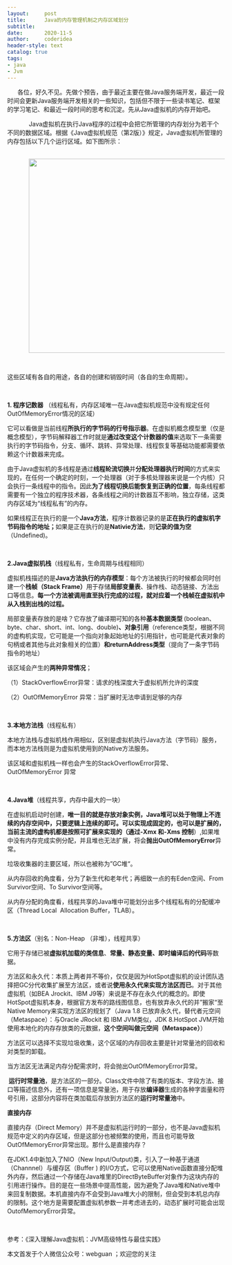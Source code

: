 ```yaml
---
layout:     post
title:      Java的内存管理机制之内存区域划分
subtitle:   
date:       2020-11-5
author:     coderidea
header-style: text
catalog: true
tags:
- java
- Jvm
--- 
```

<p>      各位，好久不见。先做个预告，由于最近主要在做Java服务端开发，最近一段时间会更新Java服务端开发相关的一些知识，包括但不限于一些读书笔记、框架的学习笔记、和最近一段时间的思考和沉淀。先从Java虚拟机的内存开始吧。</p>

<p style="text-indent:50px;">Java虚拟机在执行Java程序的过程中会把它所管理的内存划分为若干个不同的数据区域。根据《Java虚拟机规范（第2版）》规定，Java虚拟机所管理的内存包括以下几个运行区域。如下图所示：</p>

<p style="text-indent:50px;">   <img alt="" class="has" height="450" src="https://img-blog.csdnimg.cn/20181226081035763.png?x-oss-process=image/watermark,type_ZmFuZ3poZW5naGVpdGk,shadow_10,text_aHR0cHM6Ly9ibG9nLmNzZG4ubmV0L3RpYW55YXhpYW5n,size_16,color_FFFFFF,t_70" width="800" /></p>

<p> </p>

<p>这些区域有各自的用途，各自的创建和销毁时间（各自的生命周期）。</p>

<p> </p>

<p><strong>1. 程序记数器</strong> （线程私有，内存区域唯一在Java虚拟机规范中没有规定任何OutOfMemoryError情况的区域）</p>

<p>它可以看做是当前线程<strong>所执行的字节码的行号指示器</strong>。在虚拟机概念模型里（仅是概念模型），字节码解释器工作时就是<strong>通过改变这个计数器的值</strong>来选取下一条需要执行的字节码指令，分支、循环、跳转、异常处理、线程恢复等基础功能都需要依赖这个计数器来完成。</p>

<p>由于Java虚拟机的多线程是通过<strong>线程轮流切换</strong>并<strong>分配处理器执行时间</strong>的方式来实现的，在任何一个确定的时刻，一个处理器（对于多核处理器来说是一个内核）只会执行一条线程中的指令。因此<strong>为了线程切换后能恢复到正确的位置</strong>，每条线程都需要有一个独立的程序技术器，各条线程之间的计数器互不影响，独立存储，这类内存区域为“线程私有”的内存。</p>

<p>如果线程正在执行的是一个<strong>Java方法</strong>，程序计数器记录的是<strong>正在执行的虚拟机字节码指令的地址；</strong>如果是正在执行的是<strong>Nativie方法</strong>，则<strong>记录的值为空</strong>（Undefined)。</p>

<p> </p>

<p><strong>2.Java虚拟机栈</strong>（线程私有，生命周期与线程相同）</p>

<p>虚拟机栈描述的是<strong>Java方法执行的内存模型</strong>：每个方法被执行的时候都会同时创建一个<strong>栈帧（Stack Frame）</strong>用于存储<strong>局部变量表</strong>、操作栈、动态链接、方法出口等信息。<strong>每一个方法被调用直至执行完成的过程，就对应着一个栈帧在虚拟机中从入栈到出栈的过程。</strong></p>

<p>局部变量表存放的是啥？它存放了编译期可知的各种<strong>基本数据类型 </strong>(boolean、byte、char、short、int、long、double)<strong>、对象引用</strong>（reference类型，根据不同的虚构机实现，它可能是一个指向对象起始地址的引用指针，也可能是代表对象的句柄或者其他与此对象相关的位置）<strong>和returnAddress类型</strong>（提向了一条字节码指令的地址）</p>

<p>该区域会产生的<strong>两种异常情况</strong>；</p>

<p>（1）StackOverflowError异常：请求的栈深度大于虚拟机所允许的深度</p>

<p>（2）OutOfMemoryError 异常：当扩展时无法申请到足够的内存</p>

<p> </p>

<p><strong>3.本地方法栈</strong>（线程私有）</p>

<p>本地方法栈与虚拟机栈作用相似，区别是虚拟机执行Java方法（字节码）服务，而本地方法栈则是为虚拟机使用到的Native方法服务。</p>

<p>该区域和虚拟机栈一样也会产生的StackOverflowError异常、OutOfMemoryError 异常</p>

<p> </p>

<p><strong>4.Java堆</strong>（线程共享，内存中最大的一块）</p>

<p>在虚拟机启动时创建，<strong>唯一目的就是存放对象实例，Java堆可以处于物理上不连续的内存空间中，只要逻辑上连续的即可。可以实现成固定的，也可以是扩展的，当前主流的虚构机都是按照可扩展来实现的（通过-Xmx 和-Xms 控制</strong>）,如果堆中没有内存完成实例分配，并且堆也无法扩展，将会<strong>抛出OutOfMemoryError</strong>异常。</p>

<p>垃圾收集器的主要区域，所以也被称为”GC堆“。</p>

<p>从内存回收的角度看，分为了新生代和老年代；再细致一点的有Eden空间、From Survivor空间、To Survivor空间等。</p>

<p>从内存分配的角度看，线程共享的Java堆中可能划分出多个线程私有的分配缓冲区（Thread Local  Allocation Buffer，TLAB）。</p>

<p> </p>

<p><strong>5.方法区</strong>（别名：Non-Heap （非堆），线程共享）</p>

<p>它用于存储已被<strong>虚拟机加载的类信息</strong>、<strong>常量、静态变量、即时编译后的代码</strong>等数据。</p>

<p>方法区和永久代：本质上两者并不等价，仅仅是因为HotSpot虚拟机的设计团队选择把GC分代收集扩展至方法区，或者说<strong>使用永久代来实现方法区而已</strong>。对于其他虚拟机（如BEA Jrockit、IBM J9等）来说是不存在永久代的概念的。即使HotSpot虚拟机本身，根据官方发布的路线图信息，也有放弃永久代的并”搬家“至Native Memory来实现方法区的规划了（Java 1.8 已放弃永久代，替代者元空间（Metaspace）：与Oracle JRockit 和 IBM JVM类似，JDK 8.HotSpot JVM开始使用本地化的内存存放类的元数据，<strong>这个空间叫做元空间（Metaspace）</strong>）</p>

<p>方法区可以选择不实现垃圾收集，这个区域的内存回收主要是针对常量池的回收和对类型的卸载。</p>

<p>当方法区无法满足内存分配需求时，将会抛出OutOfMemoryError异常。</p>

<p><strong> 运行时常量池</strong>，是方法区的一部分。Class文件中除了有类的版本、字段方法、接口等描述信息外，还有一项信息是常量池，用于存放<strong>编译器</strong>生成的各种字面量和符号引用，这部分内容将在类加载后存放到方法区的<strong>运行时常量池</strong>中。</p>

<p><strong>直接内存</strong></p>

<p>直接内存（Direct Memory）并不是虚拟机运行时的一部分，也不是Java虚拟机规范中定义的内存区域，但是这部分也被频繁的使用，而且也可能导致OutOfMemoryError异常出现。那什么是直接内存？</p>

<p>在JDK1.4中新加入了NIO（New Input/Output)类，引入了一种基于通道（Channnel）与缓存区（Buffer ) 的I/O方式，它可以使用Native函数直接分配堆外内存，然后通过一个存储在Java堆里的DirectByteBuffer对象作为这块内存的引用进行操作。目的是在一些场景中提高性能，因为避免了Java堆和Native堆中来回复制数据。本机直接内存不会受到Java堆大小的限制，但会受到本机总内存的限制。这个地方是需要配置虚拟机参数一并考虑进去的，动态扩展时可能会出现OutofMemoryError异常。</p>

<p> </p>

<p>参考：《深入理解Java虚拟机：JVM高级特性与最佳实践》</p>

<p>本文首发于个人微信公众号：webguan ；欢迎您的关注</p>

<p><img alt="" class="has" src="https://img-blog.csdn.net/20180825235533667?watermark/2/text/aHR0cHM6Ly9ibG9nLmNzZG4ubmV0L3RpYW55YXhpYW5n/font/5a6L5L2T/fontsize/400/fill/I0JBQkFCMA==/dissolve/70" /></p>